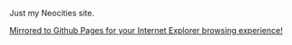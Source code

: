 Just my Neocities site.

[Mirrored to Github Pages for your Internet Explorer browsing experience!](http://aleph.is-local.org/)
